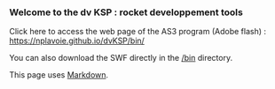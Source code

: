 ### Welcome to the dv KSP : rocket developpement tools
Click here to access the web page of the AS3 program (Adobe flash) :
https://nplavoie.github.io/dvKSP/bin/

You can also download the SWF directly in the [/bin](https://nplavoie.github.io/dvKSP/bin/dvKSP.swf) directory.


This page uses [Markdown](https://guides.github.com/features/mastering-markdown/).
